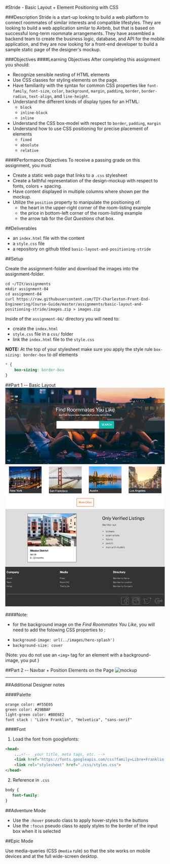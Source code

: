 #Stride - Basic Layout + Element Positioning with CSS 

###Description
Stride is a start-up looking to build a web platform to connect roommates of similar interests and compatible lifestyles. They are looking to build a web application similar to Airbnb, but that is based on successful long-term roommate arrangements. They have assembled a backend team to create the business logic, database, and API for the mobile application, and they are now looking for a front-end developer to build a sample static page of the designer's mockup.

###Objectives
####Learning Objectives
After completing this assignment you should:
- Recognize sensible nesting of HTML elements
- Use CSS classes for styling elements on the page.
- Have familiarity with the syntax for common CSS properties like `font-family`, `font-size`, `color`, `background`, `margin`, `padding`, `border`, `border-radius`, `text-align`, and `line-height`.
- Understand the different kinds of display types for an HTML:
  + `block`
  + `inline-block`
  + `inline`
- Understand the CSS box-model with respect to `border`, `padding`, `margin`
- Understand how to use CSS positioning for precise placement of elements
  + `fixed`
  + `absolute`
  + `relative`


####Performance Objectives
To receive a passing grade on this assignment, you must
- Create a static web page that links to a `.css` stylesheet
- Create a faithful representation of the design-mockup with respect to fonts, colors + spacing.
- Have content displayed in multiple columns where shown per the mockup.
- Utilize the `position` property to manipulate the positioning of: 
  + the heart in the upper-right corner of the room-listing example
  + the price in bottom-left corner of the room-listing example 
  + the arrow tab for the *Got Questions* chat box.

##Deliverables
- an `index.html` file with the content
- a `style.css` file
- a repository on github titled `basic-layout-and-positioning-stride`

##Setup

Create the assignment-folder and download the images into the assignment-folder.
```
cd ~/TIY/assignments
mkdir assignment-04
cd assignment-04
curl https://raw.githubusercontent.com/TIY-Charleston-Front-End-Engineering/Course-Guide/master/assignments/basic-layout-and-positioning-stride/images.zip > images.zip 
```

Inside of the `assignment-04/` directory you will need to: 
+ create the `index.html` 
+ `style.css` file in a `css/` folder
+  link the `index.html` file to the `style.css` 

**NOTE:** At the top of your stylesheet make sure you apply the style rule `box-sizing: border-box` to *all* elements

```css
* {
    box-sizing: border-box
}
```


##Part 1 -- Basic Layout
![mockup pt 1](./mockups/stride-layout-part-1.png)

####Note: 
- for the background image on the *Find Roommates You Like*, you will need to add the folowing CSS properties to : 
+ `background-image: url(../images/hero-splash')`
+ `background-size: cover`

(Note: you do not use an `<img>` tag for an element with a background-image, you put  )


##Part 2 -- Navbar + Position Elements on the Page
![mockup](./mockups/stride-mockup-demo.gif)



<hr>
##Additional Designer notes

####Palette
```
orange color: #F55E05
green color: #29BBAF
light-green color: #B0E6E2
font stack : "Libre Franklin", "Helvetica", "sans-serif"
```

####Font 
1. Load the font from googlefonts:

  ```html
  <head>
      ...<!--  your title, meta tags, etc. -->
      <link href="https://fonts.googleapis.com/css?family=Libre+Franklin:200,200i,400,400i,700,700i" rel="stylesheet">
      <link rel="stylesheet" href="./css/styles.css">
  </head>
  ```

2. Reference in `.css`
  ```css
  body {
     font-family:
  }
  ```

##Adventure Mode
+ Use the `:hover` pseudo class to apply hover-styles to the buttons
+ Use the `:focus` pseudo class to apply styles to the border of the input box when it is selected


##Epic Mode

Use media-queries (CSS `@media` rule) so that the site works on mobile devices and at the full wide-screen desktop.


